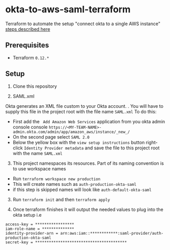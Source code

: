 # okta-to-aws-saml-terraform
Terraform to automate the setup "connect okta to a single AWS instance" [steps described here](Https://saml-doc.okta.com/SAML_Docs/How-to-Configure-SAML-2.0-for-Amazon-Web-Service.html)

## Prerequisites 
- Terraform `0.12.*`

## Setup
1. Clone this repository

2. SAML.xml

Okta generates an XML file custom to your Okta account. . You will have to supply this file in the project root with the file name `SAML.xml`
To do this:
- First add the ` Add Amazon Web Services` application from you okta admin console console `https://<MY-TEAM-NAME>-admin.okta.com/admin/app/amazon_aws/instance/_new_/`
- On the second page select `SAML 2.0`
- Below the yellow box with the `view setup instructions` button right-click  `Identity Provider metadata` and save the file to this project root with the name `SAML.xml`

3. This project namespaces its resources. Part of its naming convention is to use workspace names
- Run `terraform workspace new production`
- This will create names such as `auth-production-okta-saml`
- if this step is skipped names will look like `auth-default-okta-saml`

3. Run `terraform init` and then `terraform apply`

4. Once terraform finishes it will output the needed values to plug into the okta setup i.e
```HCL2
access-key = *****************
iam-role-name = **************
identity-provider-arn = arn:aws:iam::************:saml-provider/auth-production-okta-saml
secret-key = ****************************************
```
